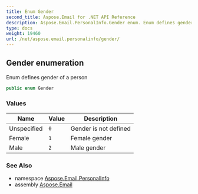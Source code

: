 ```yaml
---
title: Enum Gender
second_title: Aspose.Email for .NET API Reference
description: Aspose.Email.PersonalInfo.Gender enum. Enum defines gender of a person
type: docs
weight: 19460
url: /net/aspose.email.personalinfo/gender/
---
```

## Gender enumeration

Enum defines gender of a person

```csharp
public enum Gender
```

### Values

| Name | Value | Description |
| --- | --- | --- |
| Unspecified | `0` | Gender is not defined |
| Female | `1` | Female gender |
| Male | `2` | Male gender |

### See Also

* namespace [Aspose.Email.PersonalInfo](../../aspose.email.personalinfo/)
* assembly [Aspose.Email](../../)


